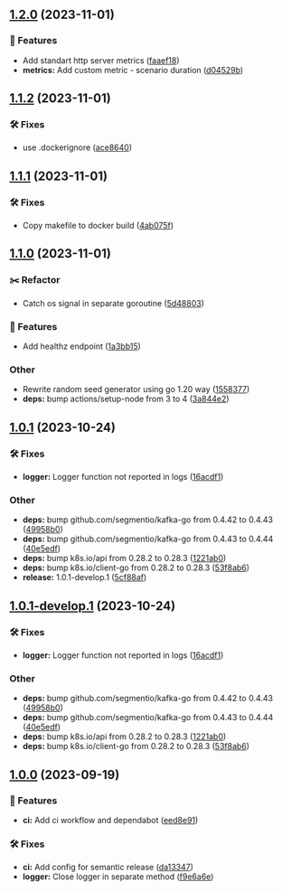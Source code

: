 ## [1.2.0](https://github.com/Randsw/CascadeScenarioController_v2/compare/1.1.2...1.2.0) (2023-11-01)


### 🚀 Features

* Add standart http server metrics ([faaef18](https://github.com/Randsw/CascadeScenarioController_v2/commit/faaef18a79446dafbdfaddf5f275e56683725f93))
* **metrics:** Add custom metric - scenario duration ([d04529b](https://github.com/Randsw/CascadeScenarioController_v2/commit/d04529b57eb11d7d2c0ab4ca6cca10fd97dbae06))

## [1.1.2](https://github.com/Randsw/CascadeScenarioController_v2/compare/1.1.1...1.1.2) (2023-11-01)


### 🛠 Fixes

* use .dockerignore ([ace8640](https://github.com/Randsw/CascadeScenarioController_v2/commit/ace86402856a2f877396902d79ee093b90b524bb))

## [1.1.1](https://github.com/Randsw/CascadeScenarioController_v2/compare/1.1.0...1.1.1) (2023-11-01)


### 🛠 Fixes

* Copy makefile to docker build ([4ab075f](https://github.com/Randsw/CascadeScenarioController_v2/commit/4ab075fa31c0a5efd6e3915a5edb126a586ad503))

## [1.1.0](https://github.com/Randsw/CascadeScenarioController_v2/compare/1.0.1...1.1.0) (2023-11-01)


### :scissors: Refactor

* Catch os signal in separate goroutine ([5d48803](https://github.com/Randsw/CascadeScenarioController_v2/commit/5d488033fcdadbf6d71bc25a732a2c60060bfa09))


### 🚀 Features

* Add healthz endpoint ([1a3bb15](https://github.com/Randsw/CascadeScenarioController_v2/commit/1a3bb15462c3c3a99f1f47292664b7c112e15bcd))


### Other

* Rewrite random seed generator using go 1.20 way ([1558377](https://github.com/Randsw/CascadeScenarioController_v2/commit/1558377df60acafc31c5134ca3c468fe35f9fac9))
* **deps:** bump actions/setup-node from 3 to 4 ([3a844e2](https://github.com/Randsw/CascadeScenarioController_v2/commit/3a844e2838c0f1c090d4c12edfef47f154d5f7fa))

## [1.0.1](https://github.com/Randsw/CascadeScenarioController_v2/compare/1.0.0...1.0.1) (2023-10-24)


### 🛠 Fixes

* **logger:** Logger function not reported in logs ([16acdf1](https://github.com/Randsw/CascadeScenarioController_v2/commit/16acdf1a2866d3f4e8f0e7fef3205fa8eedb6918))


### Other

* **deps:** bump github.com/segmentio/kafka-go from 0.4.42 to 0.4.43 ([49958b0](https://github.com/Randsw/CascadeScenarioController_v2/commit/49958b054664716f4c5990040a52863a361e6146))
* **deps:** bump github.com/segmentio/kafka-go from 0.4.43 to 0.4.44 ([40e5edf](https://github.com/Randsw/CascadeScenarioController_v2/commit/40e5edfbee09779572ecc724bc4b96ff7dbdf680))
* **deps:** bump k8s.io/api from 0.28.2 to 0.28.3 ([1221ab0](https://github.com/Randsw/CascadeScenarioController_v2/commit/1221ab0bdd85b6953e671f39f1c72d720dc1d6c1))
* **deps:** bump k8s.io/client-go from 0.28.2 to 0.28.3 ([53f8ab6](https://github.com/Randsw/CascadeScenarioController_v2/commit/53f8ab6536417865af0109cf666e5cc00d3ea54a))
* **release:** 1.0.1-develop.1 ([5cf88af](https://github.com/Randsw/CascadeScenarioController_v2/commit/5cf88af054babcd77db3b3a8064db71ffbb6658b))

## [1.0.1-develop.1](https://github.com/Randsw/CascadeScenarioController_v2/compare/1.0.0...1.0.1-develop.1) (2023-10-24)


### 🛠 Fixes

* **logger:** Logger function not reported in logs ([16acdf1](https://github.com/Randsw/CascadeScenarioController_v2/commit/16acdf1a2866d3f4e8f0e7fef3205fa8eedb6918))


### Other

* **deps:** bump github.com/segmentio/kafka-go from 0.4.42 to 0.4.43 ([49958b0](https://github.com/Randsw/CascadeScenarioController_v2/commit/49958b054664716f4c5990040a52863a361e6146))
* **deps:** bump github.com/segmentio/kafka-go from 0.4.43 to 0.4.44 ([40e5edf](https://github.com/Randsw/CascadeScenarioController_v2/commit/40e5edfbee09779572ecc724bc4b96ff7dbdf680))
* **deps:** bump k8s.io/api from 0.28.2 to 0.28.3 ([1221ab0](https://github.com/Randsw/CascadeScenarioController_v2/commit/1221ab0bdd85b6953e671f39f1c72d720dc1d6c1))
* **deps:** bump k8s.io/client-go from 0.28.2 to 0.28.3 ([53f8ab6](https://github.com/Randsw/CascadeScenarioController_v2/commit/53f8ab6536417865af0109cf666e5cc00d3ea54a))

## [1.0.0](https://github.com/Randsw/CascadeScenarioController_v2/compare/...1.0.0) (2023-09-19)


### 🚀 Features

* **ci:** Add ci workflow and dependabot ([eed8e91](https://github.com/Randsw/CascadeScenarioController_v2/commit/eed8e91174d558dfae3b42cee6e52a40b5ba590d))


### 🛠 Fixes

* **ci:** Add config for semantic release ([da13347](https://github.com/Randsw/CascadeScenarioController_v2/commit/da13347b443b0ac7d101a3c6c3ba6053b4eeacfa))
* **logger:** Close logger in separate method ([f9e6a6e](https://github.com/Randsw/CascadeScenarioController_v2/commit/f9e6a6ebb30a28d1867dba2fd20a4c0bb76cceba))
